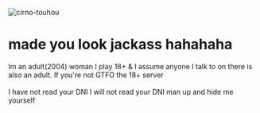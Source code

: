 ![cirno-touhou](https://github.com/user-attachments/assets/a47b5316-4bcc-4a65-9bab-f5833ce1778f)
<br>
<h1>made you look jackass hahahaha</h1>

Im an adult(2004) woman
I play 18+ & I assume anyone I talk to on there is also an adult. If you're not GTFO the 18+ server<br><br>I have not read your DNI I will not read your DNI man up and hide me yourself
